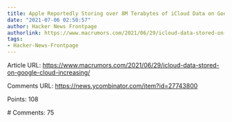 ```yaml
---
title: Apple Reportedly Storing over 8M Terabytes of iCloud Data on Google Servers
date: "2021-07-06 02:50:57"
author: Hacker News Frontpage
authorlink: https://www.macrumors.com/2021/06/29/icloud-data-stored-on-google-cloud-increasing/
tags:
- Hacker-News-Frontpage
---
```


<p>Article URL: <a href="https://www.macrumors.com/2021/06/29/icloud-data-stored-on-google-cloud-increasing/">https://www.macrumors.com/2021/06/29/icloud-data-stored-on-google-cloud-increasing/</a></p>
<p>Comments URL: <a href="https://news.ycombinator.com/item?id=27743800">https://news.ycombinator.com/item?id=27743800</a></p>
<p>Points: 108</p>
<p># Comments: 75</p>
